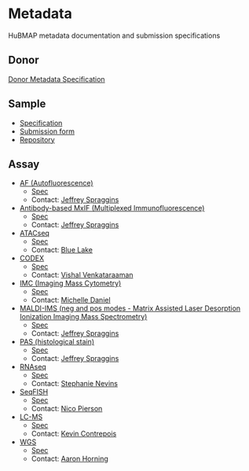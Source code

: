 # Metadata

HuBMAP metadata documentation and submission specifications

## Donor

[Donor Metadata Specification](/docs/donor)

## Sample
- [Specification](https://github.com/hubmapconsortium/ingest-validation-tools/blob/master/docs/sample/README.md)
- [Submission form](https://raw.githubusercontent.com/hubmapconsortium/ingest-validation-tools/master/docs/sample/sample-metadata.tsv)
- [Repository](https://github.com/hubmapconsortium/ingest-validation-tools/tree/master/docs/sample)

## Assay

- [AF (Autofluorescence)](/docs/assay/af)
  - [Spec](https://github.com/hubmapconsortium/ingest-validation-tools/tree/master/docs/af)
  - Contact: [Jeffrey Spraggins](mailto:jeff.spraggins@Vanderbilt.Edu)
- [Antibody-based MxIF (Multiplexed Immunofluorescence)](/docs/assay/mxif)
  - [Spec](https://github.com/hubmapconsortium/ingest-validation-tools/tree/master/docs/mixif)
  - Contact: [Jeffrey Spraggins](mailto:jeff.spraggins@Vanderbilt.Edu)
- [ATACseq](/docs/assay/atacseq)
  - [Spec](https://github.com/hubmapconsortium/ingest-validation-tools/tree/master/docs/bulkatacseq)
  - Contact: [Blue Lake](mailto:b1lake@eng.ucsd.edu)
- [CODEX](/docs/assay/codex)
  -  [Spec](https://github.com/hubmapconsortium/ingest-validation-tools/tree/master/docs/codex)
  - Contact: [Vishal Venkataraaman](mailto:vgautham@stanford.edu)
- [IMC (Imaging Mass Cytometry) ](/docs/assay/imc)
  - [Spec](https://github.com/hubmapconsortium/ingest-validation-tools/tree/master/docs/imc)
  - Contact: [Michelle Daniel](mailto:michelle.daniel@uzh.ch)
- [MALDI-IMS (neg and pos modes - Matrix Assisted Laser Desorption Ionization Imaging Mass Spectrometry)](/docs/assay/maldi-ims)
  - [Spec](https://github.com/hubmapconsortium/ingest-validation-tools/tree/master/docs/maldiims)
  - Contact: [Jeffrey Spraggins](mailto:jeff.spraggins@Vanderbilt.Edu)
- [PAS (histological stain)](/docs/assay/pas)
  - [Spec](https://github.com/hubmapconsortium/ingest-validation-tools/tree/master/docs/stained)
  - Contact: [Jeffrey Spraggins](mailto:jeff.spraggins@Vanderbilt.Edu)
- [RNAseq](/docs/assay/rnaseq)
  - [Spec](https://github.com/hubmapconsortium/ingest-validation-tools/tree/master/docs/bulkrnaseq)
  - Contact: [Stephanie Nevins](mailto:snevins@stanford.edu)
- [SeqFISH](/docs/assay/seqfish)
  - [Spec](https://github.com/hubmapconsortium/ingest-validation-tools/tree/master/docs/seqfish)
  - Contact: [Nico Pierson](mailto:nicogpt@caltech.edu)
- [LC-MS](/docs/assay/lcms)
  - [Spec](https://github.com/hubmapconsortium/ingest-validation-tools/tree/master/docs/lcms)
  - Contact: [Kevin Contrepois](mailto:kcontrep@stanford.edu)
- [WGS](/docs/assay/wgs)
  - [Spec](https://github.com/hubmapconsortium/ingest-validation-tools/tree/master/docs/wgs)
  - Contact: [Aaron Horning](mailto:ahorning@stanford.edu)
